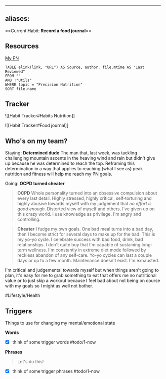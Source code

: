 
---
aliases:
---

==Current Habit: **Record a food journal**==

## Resources

[My PN](https://my.precisionnutrition.com/student#/396083/course)

```dataview
TABLE elink(link, "URL") AS Source, author, file.mtime AS "Last Reviewed"
FROM ""
AND !"Utils"
WHERE topic = "Precision Nutrition"
SORT file.name
```

## Tracker

![[Habit Tracker#Habits Nutrition]]

![[Habit Tracker#Food journal]]

## Who's on my team?
Staying: **Determined dude**
The man that, last week, was tackling challenging mountain ascents in the heaving wind and rain but didn't give up because he was determined to reach the top. Reframing this determination in a way that applies to reaching (what I see as) peak nutrition and fitness will help me reach my PN goals.

Going: **OCPD turned cheater**
> **OCPD** Whole personality turned into an obsessive compulsion about every last detail. Highly stressed, highly critical, self-torturing and highly abusive towards myself with my judgement that _no effort is good enough_. Distorted view of myself and others. I've given up on this crazy world. I use knowledge as privilege. I'm angry and controlling.

> **Cheater** I fudge my own goals. One bad meal turns into a bad day, then I become strict for several days to make up for the bad. This is my yo-yo cycle. I celebrate success with bad food, drink, bad relationships. I don't quite buy that I'm capable of sustaining long-term wellness. I'm constantly in extreme diet mode followed by reckless abandon of any self-care. Yo-yo cycles can last a couple days or up to a few month. Maintenance doesn't exist. I'm exhausted.

I'm critical and judgemental towards myself but when things aren't going to plan, it's easy for me to grab something to eat that offers me no nutritional value or to just skip a workout because I feel bad about not being on course with my goals so I might as well not bother.

#Lifestyle/Health 

## Triggers
Things to use for changing my mental/emotional state

**Words**
- [x] think of some trigger words #todo/1-now 

**Phrases**
> Let's do this!


- [x] think of some trigger phrases #todo/1-now 